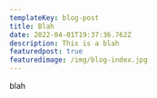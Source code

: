 ```yaml
---
templateKey: blog-post
title: Blah
date: 2022-04-01T19:37:36.762Z
description: This is a blah
featuredpost: true
featuredimage: /img/blog-index.jpg
---
```

blah